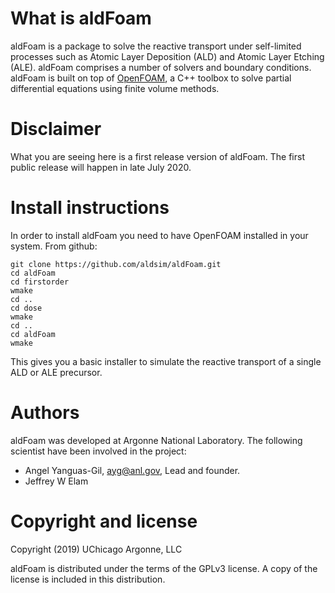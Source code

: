 # What is aldFoam

aldFoam is a package to solve the reactive transport under self-limited
processes such as Atomic Layer Deposition (ALD) and Atomic Layer Etching (ALE).
aldFoam comprises a number of solvers and boundary conditions.
aldFoam is built on top of [OpenFOAM](https://openfoam.org/), a C++ toolbox
to solve partial differential equations using finite volume methods.

# Disclaimer

What you are seeing here is a first release version of aldFoam. The
first public release will happen in late July 2020.

# Install instructions

In order to install aldFoam you need to have OpenFOAM installed in your
system. From github:

```shell
git clone https://github.com/aldsim/aldFoam.git
cd aldFoam
cd firstorder
wmake
cd ..
cd dose
wmake
cd ..
cd aldFoam
wmake
```

This gives you a basic installer to simulate the reactive transport
of a single ALD or ALE precursor.

# Authors

aldFoam was developed at Argonne National Laboratory. The following
scientist have been involved in the project:

  * Angel Yanguas-Gil, <ayg@anl.gov>, Lead and founder.
  * Jeffrey W Elam

# Copyright and license

Copyright (2019) UChicago Argonne, LLC

aldFoam is distributed under the terms of the GPLv3 license. A copy
of the license is included in this distribution.
